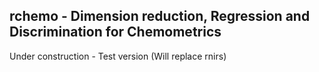 ## rchemo - Dimension reduction, Regression and Discrimination for Chemometrics  

Under construction - Test version
(Will replace rnirs)





